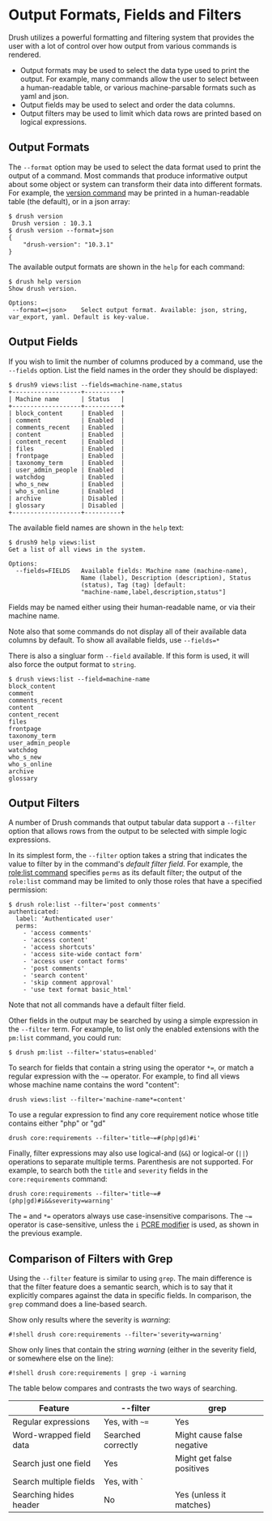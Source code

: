 # Output Formats, Fields and Filters

Drush utilizes a powerful formatting and filtering system that provides the user with a lot of control over how output from various commands is rendered.

* Output formats may be used to select the data type used to print the output. For example, many commands allow the user to select between a human-readable table, or various machine-parsable formats such as yaml and json.
* Output fields may be used to select and order the data columns.
* Output filters may be used to limit which data rows are printed based on logical expressions.

## Output Formats
The `--format` option may be used to select the data format used to print the output of a command. Most commands that produce informative output about some object or system can transform their data into different formats. For example, the [version command](commands/10.x/version.md) may be printed in a human-readable table (the default), or in a json array:
```
$ drush version
 Drush version : 10.3.1
$ drush version --format=json
{
    "drush-version": "10.3.1"
}
```
The available output formats are shown in the `help` for each command:
```
$ drush help version
Show drush version.

Options:
 --format=<json>    Select output format. Available: json, string, var_export, yaml. Default is key-value.
```

## Output Fields

If you wish to limit the number of columns produced by a command, use the `--fields` option. List the field names in the order they should be displayed:
```
$ drush9 views:list --fields=machine-name,status
+-------------------+----------+
| Machine name      | Status   |
+-------------------+----------+
| block_content     | Enabled  |
| comment           | Enabled  |
| comments_recent   | Enabled  |
| content           | Enabled  |
| content_recent    | Enabled  |
| files             | Enabled  |
| frontpage         | Enabled  |
| taxonomy_term     | Enabled  |
| user_admin_people | Enabled  |
| watchdog          | Enabled  |
| who_s_new         | Enabled  |
| who_s_online      | Enabled  |
| archive           | Disabled |
| glossary          | Disabled |
+-------------------+----------+
```
The available field names are shown in the `help` text:
```
$ drush9 help views:list
Get a list of all views in the system.

Options:
  --fields=FIELDS   Available fields: Machine name (machine-name),     
                    Name (label), Description (description), Status    
                    (status), Tag (tag) [default:                      
                    "machine-name,label,description,status"]           
```
Fields may be named either using their human-readable name, or via their machine name.

Note also that some commands do not display all of their available data columns by default. To show all available fields, use `--fields=*`

There is also a singluar form `--field` available. If this form is used, it will also force the output format to `string`.
```
$ drush views:list --field=machine-name 
block_content
comment
comments_recent
content
content_recent
files
frontpage
taxonomy_term
user_admin_people
watchdog
who_s_new
who_s_online
archive
glossary
```

## Output Filters
A number of Drush commands that output tabular data support a `--filter` option that allows rows from the output to be selected with simple logic expressions.

In its simplest form, the `--filter` option takes a string that indicates the value to filter by in the command's *default filter field*. For example, the [role:list command](commands/10.x/role_list.md) specifies `perms` as its default filter; the output of the `role:list` command may be limited to only those roles that have a specified permission:
```
$ drush role:list --filter='post comments'
authenticated:
  label: 'Authenticated user'
  perms:
    - 'access comments'
    - 'access content'
    - 'access shortcuts'
    - 'access site-wide contact form'
    - 'access user contact forms'
    - 'post comments'
    - 'search content'
    - 'skip comment approval'
    - 'use text format basic_html'
```
Note that not all commands have a default filter field.

Other fields in the output may be searched by using a simple expression in the `--filter` term. For example, to list only the enabled extensions with the `pm:list` command, you could run:
```shell
$ drush pm:list --filter='status=enabled'
```
To search for fields that contain a string using the operator `*=`, or match a regular expression with the `~=` operator. For example, to find all views whose machine name contains the word "content":
```shell
drush views:list --filter='machine-name*=content'
```
To use a regular expression to find any core requirement notice whose title contains either "php" or "gd"
```shell
drush core:requirements --filter='title~=#(php|gd)#i'
```
Finally, filter expressions may also use logical-and (`&&`) or logical-or (`||`) operations to separate multiple terms.  Parenthesis are not supported. For example, to search both the `title` and `severity` fields in the `core:requirements` command:
```shell
drush core:requirements --filter='title~=#(php|gd)#i&&severity=warning'
```

The `=` and `*=` operators always use case-insensitive comparisons. The `~=` operator is case-sensitive, unless the `i` [PCRE modifier](http://php.net/manual/en/reference.pcre.pattern.modifiers.php) is used, as shown in the previous example.

## Comparison of Filters with Grep

Using the `--filter` feature is similar to using `grep`. The main difference is that the filter feature does a semantic search, which is to say that it explicitly compares against the data in specific fields. In comparison, the `grep` command does a line-based search.

Show only results where the severity is *warning*:

`#!shell drush core:requirements --filter='severity=warning'`

Show only lines that contain the string *warning* (either in the severity field, or somewhere else on the line):

`#!shell drush core:requirements | grep -i warning`

The table below compares and contrasts the two ways of searching.

| Feature                 | --filter            | grep                       |
| ----------------------- | ------------------- | -------------------------- |
| Regular expressions     | Yes, with `~=`      | Yes                        |
| Word-wrapped field data | Searched correctly  | Might cause false negative |
| Search just one field   | Yes                 | Might get false positives  |
| Search multiple fields  | Yes, with `||`/`&&` | Yes (line-based searching) |
| Searching hides header  | No                  | Yes (unless it matches)    |
